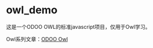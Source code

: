 # owl_demo

这是一个ODOO OWL的标准javascript项目，仅用于Owl学习。

Owl系列文章：[ODOO Owl](https://blog.csdn.net/tsoteo/category_10967251.html)

